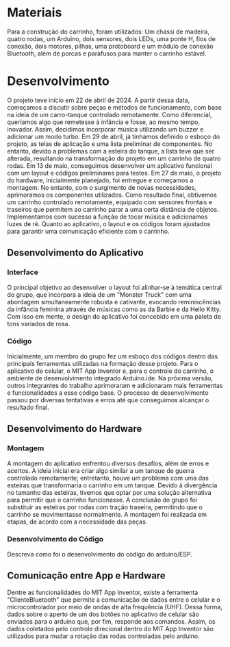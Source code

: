 
# Materiais

Para a construção do carrinho, foram utilizados: 
Um chassi de madeira, quatro rodas, um Arduino, dois sensores, dois LEDs, uma ponte H, fios de conexão, dois motores, pilhas, uma protoboard e um módulo de conexão Bluetooth, além de porcas e parafusos para manter o carrinho estável.

# Desenvolvimento
O projeto teve início em 22 de abril de 2024. A partir dessa data, começamos a discutir sobre peças e métodos de funcionamento, com base na ideia de um carro-tanque controlado remotamente. Como diferencial, queríamos algo que remetesse à infância e fosse, ao mesmo tempo, inovador. Assim, decidimos incorporar música utilizando um buzzer e adicionar um modo turbo.
Em 29 de abril, já tínhamos definido o esboço do projeto, as telas de aplicação e uma lista preliminar de componentes. No entanto, devido a problemas com a esteira do tanque, a lista teve que ser alterada, resultando na transformação do projeto em um carrinho de quatro rodas.
Em 13 de maio, conseguimos desenvolver um aplicativo funcional com um layout e códigos preliminares para testes.
Em 27 de maio, o projeto do hardware, inicialmente planejado, foi entregue e começamos a montagem. No entanto, com o surgimento de novas necessidades, aprimoramos os componentes utilizados.
Como resultado final, obtivemos um carrinho controlado remotamente, equipado com sensores frontais e traseiros que permitem ao carrinho parar a uma certa distância de objetos. Implementamos com sucesso a função de tocar música e adicionamos luzes de ré.
Quanto ao aplicativo, o layout e os códigos foram ajustados para garantir uma comunicação eficiente com o carrinho.

## Desenvolvimento do Aplicativo

### Interface
O principal objetivo ao desenvolver o layout foi alinhar-se à temática central do grupo, que incorpora a ideia de um "Monster Truck" com uma abordagem simultaneamente robusta e cativante, evocando reminiscências da infância feminina através de músicas como as da Barbie e da Hello Kitty. Com isso em mente, o design do aplicativo foi concebido em uma paleta de tons variados de rosa.

### Código
Inicialmente, um membro do grupo fez um esboço dos códigos dentro das principais ferramentas utilizadas na formação desse projeto. Para o aplicativo de celular, o MIT App Inventor e, para o controle do carrinho, o ambiente de desenvolvimento integrado Arduino.ide.
Na próxima versão, outros integrantes do trabalho aprimoraram e adicionaram mais ferramentas e funcionalidades a esse código base. O processo de desenvolvimento passou por diversas tentativas e erros até que conseguimos alcançar o resultado final.

## Desenvolvimento do Hardware

### Montagem

A montagem do aplicativo enfrentou diversos desafios, além de erros e acertos. A ideia inicial era criar algo similar a um tanque de guerra controlado remotamente; entretanto, houve um problema com uma das esteiras que transformaria o carrinho em um tanque. Devido à divergência no tamanho das esteiras, tivemos que optar por uma solução alternativa para permitir que o carrinho funcionasse. A conclusão do grupo foi substituir as esteiras por rodas com tração traseira, permitindo que o carrinho se movimentasse normalmente.
A montagem foi realizada em etapas, de acordo com a necessidade das peças.

### Desenvolvimento do Código

Descreva como foi o desenvolvimento do código do arduino/ESP.

## Comunicação entre App e Hardware

Dentre as funcionalidades do MIT App Inventor, existe a ferramenta “ClienteBluetooth” que permite a comunicação de dados entre o celular e o microcontrolador por meio de ondas de alta frequência (UHF). Dessa forma, dados sobre o aperto de um dos botões no aplicativo de celular são enviados para o arduino que, por fim, responde aos comandos. Assim, os dados coletados pelo controle direcional dentro do MIT App Inventor são utilizados para mudar a rotação das rodas controladas pelo arduino.
